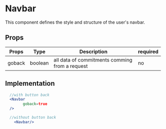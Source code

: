 # Navbar

This component defines the style and structure of the user's navbar.

## Props

| Props  | Type    | Description                                    | required |
| ------ | ------- | ---------------------------------------------- | -------- |
| goback | boolean | all data of commitments comming from a request | no       |

## Implementation

```jsx
  //with button back
  <Navbar
		goback=true
  />

  //without button back
	<Navbar/>
```
